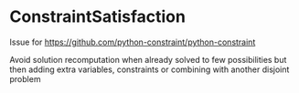 # ConstraintSatisfaction

Issue for https://github.com/python-constraint/python-constraint

Avoid solution recomputation when already solved to few possibilities but then adding extra variables, constraints or combining with another disjoint problem
